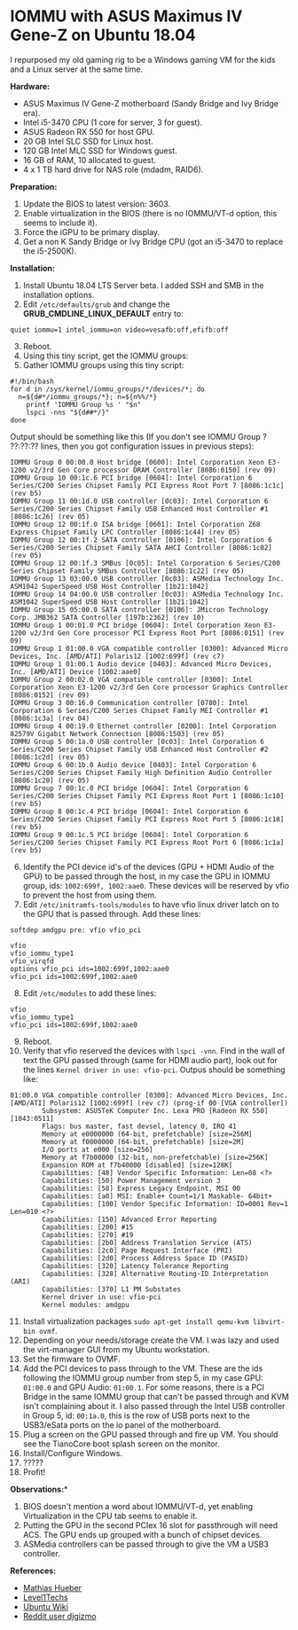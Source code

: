 # IOMMU with ASUS Maximus IV Gene-Z on Ubuntu 18.04


I repurposed my old gaming rig to be a Windows gaming VM for the kids and a Linux server at the same time.


**Hardware:**
- ASUS Maximus IV Gene-Z motherboard (Sandy Bridge and Ivy Bridge era).
- Intel i5-3470 CPU (1 core for server, 3 for guest).
- ASUS Radeon RX 550 for host GPU.
- 20 GB Intel SLC SSD for Linux host.
- 120 GB Intel MLC SSD for Windows guest.
- 16 GB of RAM, 10 allocated to guest.
- 4 x 1 TB hard drive for NAS role (mdadm, RAID6).




**Preparation:**
1. Update the BIOS to latest version: 3603.
2. Enable virtualization in the BIOS (there is no IOMMU/VT-d option, this seems to include it).
3. Force the iGPU to be primary display.
4. Get a non K Sandy Bridge or Ivy Bridge CPU (got an i5-3470 to replace the i5-2500K).




**Installation:**
1. Install Ubuntu 18.04 LTS Server beta. I added SSH and SMB in the installation options.
2. Edit `/etc/defaults/grub` and change the **GRUB_CMDLINE_LINUX_DEFAULT** entry to:
```
quiet iommu=1 intel_iommu=on video=vesafb:off,efifb:off
```
3. Reboot.
4. Using this tiny script, get the IOMMU groups:
5. Gather IOMMU groups using this tiny script:
```
#!/bin/bash
for d in /sys/kernel/iommu_groups/*/devices/*; do
  n=${d#*/iommu_groups/*}; n=${n%%/*}
    printf 'IOMMU Group %s ' "$n"
    lspci -nns "${d##*/}"
done
```

Output should be something like this (If you don't see IOMMU Group ? ??:??:?? lines, then you got configuration issues in previous steps):
```
IOMMU Group 0 00:00.0 Host bridge [0600]: Intel Corporation Xeon E3-1200 v2/3rd Gen Core processor DRAM Controller [8086:0150] (rev 09)
IOMMU Group 10 00:1c.6 PCI bridge [0604]: Intel Corporation 6 Series/C200 Series Chipset Family PCI Express Root Port 7 [8086:1c1c] (rev b5)
IOMMU Group 11 00:1d.0 USB controller [0c03]: Intel Corporation 6 Series/C200 Series Chipset Family USB Enhanced Host Controller #1 [8086:1c26] (rev 05)
IOMMU Group 12 00:1f.0 ISA bridge [0601]: Intel Corporation Z68 Express Chipset Family LPC Controller [8086:1c44] (rev 05)
IOMMU Group 12 00:1f.2 SATA controller [0106]: Intel Corporation 6 Series/C200 Series Chipset Family SATA AHCI Controller [8086:1c02] (rev 05)
IOMMU Group 12 00:1f.3 SMBus [0c05]: Intel Corporation 6 Series/C200 Series Chipset Family SMBus Controller [8086:1c22] (rev 05)
IOMMU Group 13 03:00.0 USB controller [0c03]: ASMedia Technology Inc. ASM1042 SuperSpeed USB Host Controller [1b21:1042]
IOMMU Group 14 04:00.0 USB controller [0c03]: ASMedia Technology Inc. ASM1042 SuperSpeed USB Host Controller [1b21:1042]
IOMMU Group 15 05:00.0 SATA controller [0106]: JMicron Technology Corp. JMB362 SATA Controller [197b:2362] (rev 10)
IOMMU Group 1 00:01.0 PCI bridge [0604]: Intel Corporation Xeon E3-1200 v2/3rd Gen Core processor PCI Express Root Port [8086:0151] (rev 09)
IOMMU Group 1 01:00.0 VGA compatible controller [0300]: Advanced Micro Devices, Inc. [AMD/ATI] Polaris12 [1002:699f] (rev c7)
IOMMU Group 1 01:00.1 Audio device [0403]: Advanced Micro Devices, Inc. [AMD/ATI] Device [1002:aae0]
IOMMU Group 2 00:02.0 VGA compatible controller [0300]: Intel Corporation Xeon E3-1200 v2/3rd Gen Core processor Graphics Controller [8086:0152] (rev 09)
IOMMU Group 3 00:16.0 Communication controller [0780]: Intel Corporation 6 Series/C200 Series Chipset Family MEI Controller #1 [8086:1c3a] (rev 04)
IOMMU Group 4 00:19.0 Ethernet controller [0200]: Intel Corporation 82579V Gigabit Network Connection [8086:1503] (rev 05)
IOMMU Group 5 00:1a.0 USB controller [0c03]: Intel Corporation 6 Series/C200 Series Chipset Family USB Enhanced Host Controller #2 [8086:1c2d] (rev 05)
IOMMU Group 6 00:1b.0 Audio device [0403]: Intel Corporation 6 Series/C200 Series Chipset Family High Definition Audio Controller [8086:1c20] (rev 05)
IOMMU Group 7 00:1c.0 PCI bridge [0604]: Intel Corporation 6 Series/C200 Series Chipset Family PCI Express Root Port 1 [8086:1c10] (rev b5)
IOMMU Group 8 00:1c.4 PCI bridge [0604]: Intel Corporation 6 Series/C200 Series Chipset Family PCI Express Root Port 5 [8086:1c18] (rev b5)
IOMMU Group 9 00:1c.5 PCI bridge [0604]: Intel Corporation 6 Series/C200 Series Chipset Family PCI Express Root Port 6 [8086:1c1a] (rev b5)
```
6. Identify the PCI device id's of the devices (GPU + HDMI Audio of the GPU) to be passed through the host, in my case the GPU in IOMMU group, ids: ```1002:699f, 1002:aae0```. These devices will be reserved by vfio to prevent the host from using them.
7. Edit `/etc/initramfs-tools/modules` to have vfio linux driver latch on to the GPU that is passed through. Add these lines:
```
softdep amdgpu pre: vfio vfio_pci

vfio
vfio_iommu_type1
vfio_virqfd
options vfio_pci ids=1002:699f,1002:aae0
vfio_pci ids=1002:699f,1002:aae0
```
8. Edit `/etc/modules` to add these lines:
```
vfio
vfio_iommu_type1
vfio_pci ids=1002:699f,1002:aae0
```
9. Reboot.
10. Verify that vfio reserved the devices with ```lspci -vnn```. Find in the wall of text the GPU passed through (same for HDMI audio part), look out for the lines ```Kernel driver in use: vfio-pci```. Outpus should be something like:
```
01:00.0 VGA compatible controller [0300]: Advanced Micro Devices, Inc. [AMD/ATI] Polaris12 [1002:699f] (rev c7) (prog-if 00 [VGA controller])
        Subsystem: ASUSTeK Computer Inc. Lexa PRO [Radeon RX 550] [1043:0511]
        Flags: bus master, fast devsel, latency 0, IRQ 41
        Memory at e0000000 (64-bit, prefetchable) [size=256M]
        Memory at f0000000 (64-bit, prefetchable) [size=2M]
        I/O ports at e000 [size=256]
        Memory at f7b00000 (32-bit, non-prefetchable) [size=256K]
        Expansion ROM at f7b40000 [disabled] [size=128K]
        Capabilities: [48] Vendor Specific Information: Len=08 <?>
        Capabilities: [50] Power Management version 3
        Capabilities: [58] Express Legacy Endpoint, MSI 00
        Capabilities: [a0] MSI: Enable+ Count=1/1 Maskable- 64bit+
        Capabilities: [100] Vendor Specific Information: ID=0001 Rev=1 Len=010 <?>
        Capabilities: [150] Advanced Error Reporting
        Capabilities: [200] #15
        Capabilities: [270] #19
        Capabilities: [2b0] Address Translation Service (ATS)
        Capabilities: [2c0] Page Request Interface (PRI)
        Capabilities: [2d0] Process Address Space ID (PASID)
        Capabilities: [320] Latency Tolerance Reporting
        Capabilities: [328] Alternative Routing-ID Interpretation (ARI)
        Capabilities: [370] L1 PM Substates
        Kernel driver in use: vfio-pci
        Kernel modules: amdgpu
```
11. Install virtualization packages ```sudo apt-get install qemu-kvm libvirt-bin ovmf```.
12. Depending on your needs/storage create the VM. I was lazy and used the virt-manager GUI from my Ubuntu workstation.
13. Set the firmware to OVMF.
14. Add the PCI devices to pass through to the VM. These are the ids following the IOMMU group number from step 5, in my case GPU: ```01:00.0``` and GPU Audio: ```01:00.1```. For some reasons, there is a PCI Bridge in the same IOMMU group that can't be passed through and KVM isn't complaining about it. I also passed through the Intel USB controller in Group 5, id: ```00:1a.0```, this is the row of USB ports next to the USB3/eSata ports on the io panel of the motherboard.
15. Plug a screen on the GPU passed through and fire up VM. You should see the TianoCore boot splash screen on the monitor.
16. Install/Configure Windows.
16. ?????
17. Profit!




**Observations:***
1. BIOS doesn't mention a word about IOMMU/VT-d, yet enabling Virtualization in the CPU tab seems to enable it.
2. Putting the GPU in the second PCIex 16 slot for passthrough will need ACS. The GPU ends up grouped with a bunch of chipset devices.
3. ASMedia controllers can be passed through to give the VM a USB3 controller.




**References:**
- [Mathias Hueber](http://mathiashueber.com/amd-ryzen-based-passthrough-setup-between-xubuntu-16-04-and-windows-10/)
- [Level1Techs](https://level1techs.com/article/ryzen-gpu-passthrough-setup-guide-fedora-26-windows-gaming-linux)
- [Ubuntu Wiki](https://help.ubuntu.com/community/KVM)
- [Reddit user djgizmo](https://www.reddit.com/r/virtualization/comments/4bsnob/just_a_fyi_the_asus_maximus_iv_genez_supports_vtd/)

